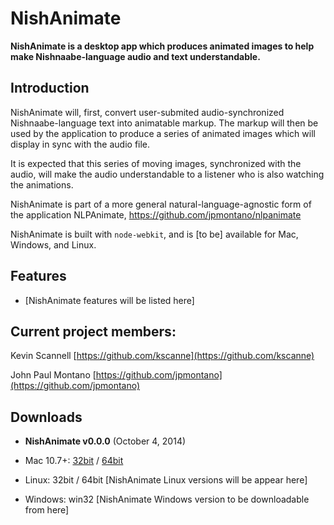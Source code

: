 # NishAnimate

**NishAnimate is a desktop app which produces animated images to help make Nishnaabe-language audio and text understandable.**

## Introduction

NishAnimate will, first, convert user-submited audio-synchronized Nishnaabe-language text into animatable markup. The markup will then be used by the application to produce a series of animated images which will display in sync with the audio file.

It is expected that this series of moving images, synchronized with the audio, will make the audio understandable to a listener who is also watching the animations.

NishAnimate is part of a more general natural-language-agnostic form of the application NLPAnimate, https://github.com/jpmontano/nlpanimate

NishAnimate is built with `node-webkit`, and is [to be] available for Mac, Windows, and Linux.


## Features
* [NishAnimate features will be listed here]


## Current project members:

Kevin Scannell
[https://github.com/kscanne](https://github.com/kscanne)

John Paul Montano
[https://github.com/jpmontano](https://github.com/jpmontano)


## Downloads
* **NishAnimate v0.0.0** (October 4, 2014)

 * Mac 10.7+: [32bit](http://nishanimate.com/v0.0.0/nishanimate-v0.0.0-osx-32bit.app.zip) / [64bit](http://nishanimate.com/v0.0.0/nishanimate-v0.0.0-osx-64bit.app.zip)
 * Linux: 32bit / 64bit [NishAnimate Linux versions will be appear here]
 * Windows: win32 [NishAnimate Windows version to be downloadable from here]
